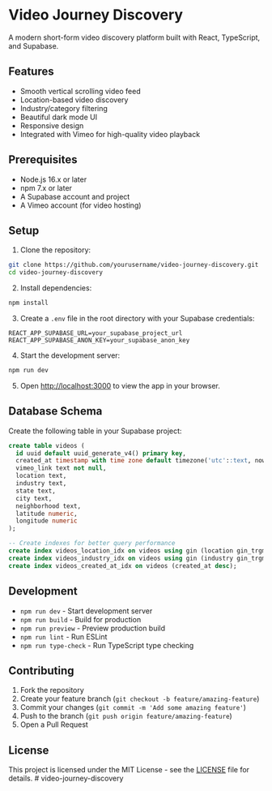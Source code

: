 # Video Journey Discovery

A modern short-form video discovery platform built with React, TypeScript, and Supabase.

## Features

- Smooth vertical scrolling video feed
- Location-based video discovery
- Industry/category filtering
- Beautiful dark mode UI
- Responsive design
- Integrated with Vimeo for high-quality video playback

## Prerequisites

- Node.js 16.x or later
- npm 7.x or later
- A Supabase account and project
- A Vimeo account (for video hosting)

## Setup

1. Clone the repository:
```bash
git clone https://github.com/yourusername/video-journey-discovery.git
cd video-journey-discovery
```

2. Install dependencies:
```bash
npm install
```

3. Create a `.env` file in the root directory with your Supabase credentials:
```env
REACT_APP_SUPABASE_URL=your_supabase_project_url
REACT_APP_SUPABASE_ANON_KEY=your_supabase_anon_key
```

4. Start the development server:
```bash
npm run dev
```

5. Open [http://localhost:3000](http://localhost:3000) to view the app in your browser.

## Database Schema

Create the following table in your Supabase project:

```sql
create table videos (
  id uuid default uuid_generate_v4() primary key,
  created_at timestamp with time zone default timezone('utc'::text, now()) not null,
  vimeo_link text not null,
  location text,
  industry text,
  state text,
  city text,
  neighborhood text,
  latitude numeric,
  longitude numeric
);

-- Create indexes for better query performance
create index videos_location_idx on videos using gin (location gin_trgm_ops);
create index videos_industry_idx on videos using gin (industry gin_trgm_ops);
create index videos_created_at_idx on videos (created_at desc);
```

## Development

- `npm run dev` - Start development server
- `npm run build` - Build for production
- `npm run preview` - Preview production build
- `npm run lint` - Run ESLint
- `npm run type-check` - Run TypeScript type checking

## Contributing

1. Fork the repository
2. Create your feature branch (`git checkout -b feature/amazing-feature`)
3. Commit your changes (`git commit -m 'Add some amazing feature'`)
4. Push to the branch (`git push origin feature/amazing-feature`)
5. Open a Pull Request

## License

This project is licensed under the MIT License - see the [LICENSE](LICENSE) file for details. #   v i d e o - j o u r n e y - d i s c o v e r y  
 